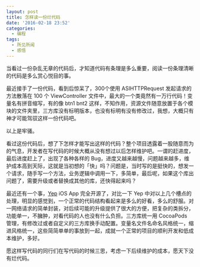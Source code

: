 ```yaml
---
layout: post
title: 怎样读一份烂代码
date: '2016-02-18 23:52'
categories:
  - 编程
tags:
  - 所见所闻
  - 感悟
---
```


当看过一份杂乱无章的代码后，才知道代码有条理是多么重要，阅读一份条理清晰的代码是多么赏心悦目的事。
<!-- more-->

最近接手了一份代码，看到后惊呆了，300个使用 ASIHTTPRequest 发起请求的方法散落在 100 个 ViewController 文件中，最大的一个类竟然有一万行代码！变量名有拼音缩写，有的像 btn1 bnt2 这样，不知作用，资源文件随意放置于各个模块的文件夹里，三方库没有标明版本，也没有标明有没有修改过，我想，大概只有神才可能驾驭这样一份代码吧。

以上是牢骚。

看过这份代码后，想了下怎样才能写出这样的代码？整个项目透露着一股随意而为的气息，开发者在写代码的时候大概从没有想过以后怎样维护吧。一谓的赶进度，最后进度赶上了，出现了各种各样的 Bug，进度又越来越慢，问题越来越多，维护成本高到天际，这就是当初想的「快」吗？问题是，当时写的是挺快的，想发一个请求，随手写一个方法，业务逻辑中调用一下，多简单，最后呢，如果这个库出问题了，需要升级或者替换成其他的库，还快得起来吗？

最近还有一个事，[Yep](https://github.com/CatchChat/Yep) iOS App 完全开源了，对比一下 Yep 中对以上几个槽点的处理，明显的感觉到，一个正常的代码结构看起来是多么的好看，多么的舒服。对一网络请求的简单封装，对后续可能的升级提供了很大的方便，把复杂的类拆分，功能单一，不臃肿，对看代码的人也没有什么负担。三方库统一用 CocoaPods 管理，有修改过或者自定义的三方库换手动配置。变量名文件名命名风格统一，缩进风格统一，这些简简单单的事放到一起，成就一个正常的项目的顺利开发和低成本维护，多好。

愿这样写代码的同行们在写代码的时候三思，考虑一下后续维护的成本，愿天下没有烂代码。
